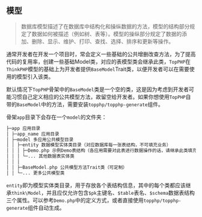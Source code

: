 ## 模型

> 数据库模型描述了在数据库中结构化和操纵数据的方法，模型的结构部分规定了数据如何被描述（例如树、表等）。模型的操纵部分规定了数据的添加、删除、显示、维护、打印、查找、选择、排序和更新等操作。

通常开发者在开发一个项目时，常会定义一些基础的公共增删改查方法，为了提高代码的复用率，创建一些基础Model类，对应的表模型类会继承此类，`TopPHP`在`ThinkPHP`模型的基础上为开发者提供`BaseModel`Trait类，以便开发者可以在需要使用的模型引入该类。

默认情况下`TopPHP`骨架中的`BaseModel`类是一个空的类，这是因为考虑到开发者可能习惯自己定义相应的公共模型方法，故留空给开发者。如果你想使用`TopPHP`自带的`BaseModel`中的方法，需要安装`topphp/topphp-generate`组件。

骨架`app`目录下会存在一个`model`的文件夹：

```php
├─app 应用目录
│ ├─app_name 应用目录
│ ├─model 多应用公共模型目录
│ │ ├─entity 数据模型实体类目录（对应数据库每一张表结构，不可填充业务）
│ │ │ ├─Demo.php 示例Demo表结构（各应用需要对此表进行数据操作的话，请继承此类填充业务）
│ │ │ └─... 其他数据表实体类
│ │ │
│ │ ├─BaseModel.php 公共模型方法Trait类（可定制）
│ │ └─... 更多公共模型类
```

`entity`即为模型实体类目录，用于存放各个表结构信息，其中的每个类都应该继承`think\Model`，并且应仅允许包含`$pk`主键名、`$table`表名、`$schema`数据表结构三个属性。可以参考`Demo.php`中的定义方式，或者直接使用`topphp/topphp-generate`组件自动生成。